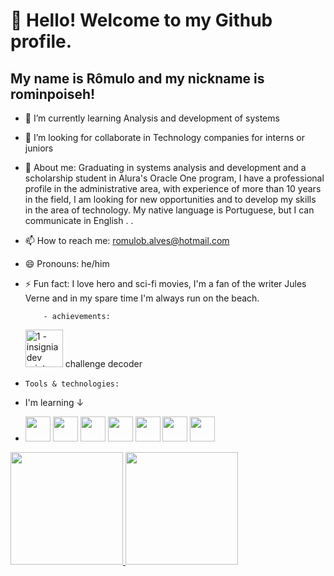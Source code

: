 # 👋 Hello! Welcome to my Github profile.



## My name is Rômulo and my nickname is rominpoiseh!
- 🌱 I’m currently learning Analysis and development of systems
- 👯 I’m looking for collaborate in Technology companies for interns or juniors
- 💬 About me: Graduating in systems analysis and development and a scholarship student in Alura's Oracle One program, I have a professional profile in the administrative 
     area, with experience of more than 10 years in the field, I am looking for new opportunities and to develop my skills in the area of technology. My native language is       Portuguese, but I can communicate in English
.
.

- 📫 How to reach me: romulob.alves@hotmail.com
- 😄 Pronouns: he/him
- ⚡ Fun fact: I love hero and sci-fi movies, I'm a fan of the writer Jules Verne and in my spare time I'm always run on the beach.

          - achievements:
  <img src="https://github.com/user-attachments/assets/2a0ba804-9aff-42d6-a3db-be6ada62ae61" alt="1 - insignia dev criptografe" width="60" height="60"> challenge decoder
-     Tools & technologies:
- I'm learning ↓
- <img src="https://cdn.jsdelivr.net/gh/devicons/devicon@latest/icons/git/git-original-wordmark.svg" width="40" height="40" /> <img  src="https://cdn.jsdelivr.net/gh/devicons/devicon@latest/icons/github/github-original.svg" width="40" height="40" /> 
            <img src="https://cdn.jsdelivr.net/gh/devicons/devicon@latest/icons/java/java-original-wordmark.svg" width="40" height="40" /> 
            <img src="https://cdn.jsdelivr.net/gh/devicons/devicon@latest/icons/javascript/javascript-original.svg" width="40" height="40" /> 
            <img src="https://cdn.jsdelivr.net/gh/devicons/devicon@latest/icons/html5/html5-original.svg" width="40" height="40" /> 
            <img src="https://cdn.jsdelivr.net/gh/devicons/devicon@latest/icons/css3/css3-original.svg" width="40" height="40" />
            <img src="https://cdn.jsdelivr.net/npm/@programming-languages-logos/python@0.0.0/python_48x48.png" width="40" height="40" />
<div>
<a href="https://github.com/rominpoiseh">
<img loading="lazy" height="180em" src="https://github-readme-stats.vercel.app/api/top-langs/?username=rominpoiseh&layout=compact&langs_count=7&theme=dracula"/>
<img loading="lazy" height="180em" src="https://github-readme-stats.vercel.app/api?username=rominpoiseh&show_icons=true&theme=dracula&include_all_commits=true&count_private=true"/>
</div>
  
          
          
          
          

